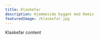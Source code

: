 ```yaml
---
title: Klaskefar
description: Hjemmeside bygget med Remix
featuredImage: /klaskefar.jpg
---
```


Klaskefar content